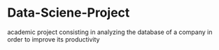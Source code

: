 # Data-Sciene-Project
academic project consisting in analyzing the database of a company in order to improve its productivity
